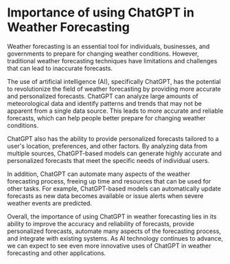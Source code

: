 Importance of using ChatGPT in Weather Forecasting
================================================================

Weather forecasting is an essential tool for individuals, businesses, and governments to prepare for changing weather conditions. However, traditional weather forecasting techniques have limitations and challenges that can lead to inaccurate forecasts.

The use of artificial intelligence (AI), specifically ChatGPT, has the potential to revolutionize the field of weather forecasting by providing more accurate and personalized forecasts. ChatGPT can analyze large amounts of meteorological data and identify patterns and trends that may not be apparent from a single data source. This leads to more accurate and reliable forecasts, which can help people better prepare for changing weather conditions.

ChatGPT also has the ability to provide personalized forecasts tailored to a user's location, preferences, and other factors. By analyzing data from multiple sources, ChatGPT-based models can generate highly accurate and personalized forecasts that meet the specific needs of individual users.

In addition, ChatGPT can automate many aspects of the weather forecasting process, freeing up time and resources that can be used for other tasks. For example, ChatGPT-based models can automatically update forecasts as new data becomes available or issue alerts when severe weather events are predicted.

Overall, the importance of using ChatGPT in weather forecasting lies in its ability to improve the accuracy and reliability of forecasts, provide personalized forecasts, automate many aspects of the forecasting process, and integrate with existing systems. As AI technology continues to advance, we can expect to see even more innovative uses of ChatGPT in weather forecasting and other applications.


